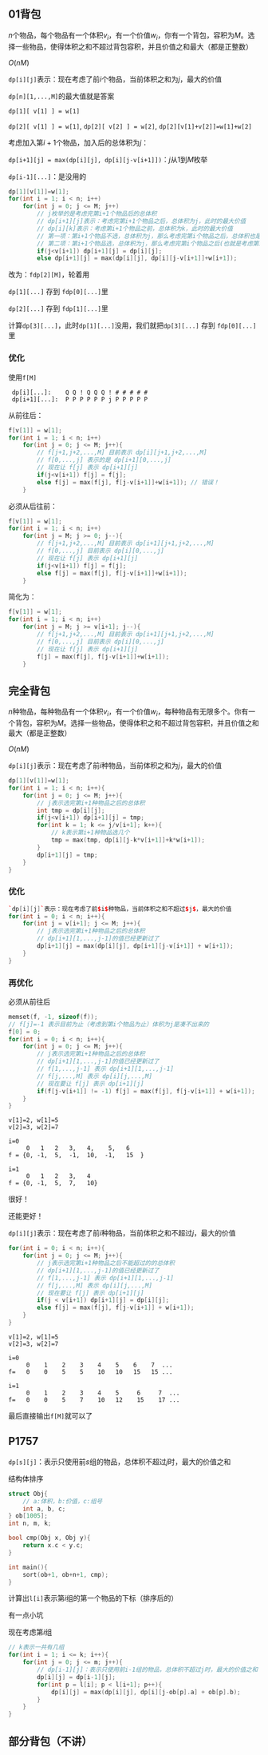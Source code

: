 ## 01背包

$n$个物品，每个物品有一个体积$v_i$，有一个价值$w_i$，你有一个背包，容积为$M$。选择一些物品，使得体积之和不超过背包容积，并且价值之和最大（都是正整数）

$O(nM)$

`dp[i][j]`表示：现在考虑了前$i$个物品，当前体积之和为$j$，最大的价值

`dp[n][1,...,M]`的最大值就是答案

`dp[1][ v[1] ] = w[1]`

`dp[2][ v[1] ] = w[1]`, `dp[2][ v[2] ] = w[2]`, `dp[2][v[1]+v[2]]=w[1]+w[2]`

考虑加入第$i+1$个物品，加入后的总体积为$j$：

`dp[i+1][j] = max(dp[i][j], dp[i][j-v[i+1]])`：$j$从$1$到$M$枚举

`dp[i-1][...]`：是没用的

```cpp
dp[1][v[1]]=w[1];
for(int i = 1; i < n; i++)
    for(int j = 0; j <= M; j++)
        // j枚举的是考虑完第i+1个物品后的总体积
        // dp[i+1][j]表示：考虑完第i+1个物品之后，总体积为j，此时的最大价值
        // dp[i][k]表示：考虑第i+1个物品之前，总体积为k，此时的最大价值
        // 第一项：第i+1个物品不选，总体积为j，那么考虑完第i个物品之后，总体积也是j
        // 第二项：第i+1个物品选，总体积为j，那么考虑完第i个物品之后(也就是考虑第i+1个物品之前)，总体积应该是j-v[i+1]
        if(j<v[i+1]) dp[i+1][j] = dp[i][j];
        else dp[i+1][j] = max(dp[i][j], dp[i][j-v[i+1]]+w[i+1]);
```
改为：`fdp[2][M]`，轮着用

`dp[1][...]` 存到 `fdp[0][...]`里

`dp[2][...]` 存到 `fdp[1][...]`里

计算`dp[3][...]`，此时`dp[1][...]`没用，我们就把`dp[3][...]` 存到 `fdp[0][...]`里


### 优化

使用`f[M]`

```
 dp[i][...]:    Q Q ! Q Q Q ! # # # # #
 dp[i+1][...]:  P P P P P P j P P P P P
```

从前往后：

```cpp
f[v[1]] = w[1];
for(int i = 1; i < n; i++)
    for(int j = 0; j <= M; j++){
        // f[j+1,j+2,...,M] 目前表示 dp[i][j+1,j+2,...,M]
        // f[0,...,j] 表示的是 dp[i+1][0,...,j]
        // 现在让 f[j] 表示 dp[i+1][j]
        if(j<v[i+1]) f[j] = f[j];
        else f[j] = max(f[j], f[j-v[i+1]]+w[i+1]); // 错误！
    }
```

必须从后往前：

```cpp
f[v[1]] = w[1];
for(int i = 1; i < n; i++)
    for(int j = M; j >= 0; j--){
        // f[j+1,j+2,...,M] 目前表示 dp[i+1][j+1,j+2,...,M]
        // f[0,...,j] 目前表示 dp[i][0,...,j]
        // 现在让 f[j] 表示 dp[i+1][j]
        if(j<v[i+1]) f[j] = f[j];
        else f[j] = max(f[j], f[j-v[i+1]]+w[i+1]);
    }
```

简化为：

```cpp
f[v[1]] = w[1];
for(int i = 1; i < n; i++)
    for(int j = M; j >= v[i+1]; j--){
        // f[j+1,j+2,...,M] 目前表示 dp[i+1][j+1,j+2,...,M]
        // f[0,...,j] 目前表示 dp[i][0,...,j]
        // 现在让 f[j] 表示 dp[i+1][j]
        f[j] = max(f[j], f[j-v[i+1]]+w[i+1]);
    }
```

## 完全背包

$n$种物品，每种物品有一个体积$v_i$，有一个价值$w_i$，每种物品有无限多个。你有一个背包，容积为$M$。选择一些物品，使得体积之和不超过背包容积，并且价值之和最大（都是正整数）

$O(nM)$

`dp[i][j]`表示：现在考虑了前$i$种物品，当前体积之和为$j$，最大的价值

```cpp
dp[1][v[1]]=w[1];
for(int i = 1; i < n; i++){
    for(int j = 0; j <= M; j++){
        // j表示选完第i+1种物品之后的总体积
        int tmp = dp[i][j];
        if(j<v[i+1]) dp[i+1][j] = tmp;
        for(int k = 1; k <= j/v[i+1]; k++){
            // k表示第i+1种物品选几个
            tmp = max(tmp, dp[i][j-k*v[i+1]]+k*w[i+1]);
        }
        dp[i+1][j] = tmp;
    }
}
```

### 优化

```cpp
`dp[i][j]`表示：现在考虑了前$i$种物品，当前体积之和不超过$j$，最大的价值
for(int i = 0; i < n; i++){
    for(int j = v[i+1]; j <= M; j++){
        // j表示选完第i+1种物品之后的总体积
        // dp[i+1][1,...,j-1]的值已经更新过了
        dp[i+1][j] = max(dp[i][j], dp[i+1][j-v[i+1]] + w[i+1]);
    }
}
```

### 再优化

必须从前往后

```cpp
memset(f, -1, sizeof(f));
// f[j]=-1 表示目前为止（考虑到第i个物品为止）体积为j是凑不出来的
f[0] = 0;
for(int i = 0; i < n; i++){
    for(int j = 0; j <= M; j++){
        // j表示选完第i+1种物品之后的总体积
        // dp[i+1][1,...,j-1]的值已经更新过了
        // f[1,...,j-1] 表示 dp[i+1][1,...,j-1]
        // f[j,...,M] 表示 dp[i][j,...,M]
        // 现在要让 f[j] 表示 dp[i+1][j]
        if(f[j-v[i+1]] != -1) f[j] = max(f[j], f[j-v[i+1]] + w[i+1]);
    }
}
```

```
v[1]=2, w[1]=5
v[2]=3, w[2]=7

i=0
     0   1   2   3,   4,    5,   6
f = {0, -1,  5,  -1,  10,  -1,   15  }

i=1
     0   1   2   3,   4
f = {0, -1,  5,  7,   10}
```

很好！

还能更好！

`dp[i][j]`表示：现在考虑了前$i$种物品，当前体积之和不超过$j$，最大的价值

```cpp
for(int i = 0; i < n; i++){
    for(int j = 0; j <= M; j++){
        // j表示选完第i+1种物品之后不能超过的的总体积
        // dp[i+1][1,...,j-1]的值已经更新过了
        // f[1,...,j-1] 表示 dp[i+1][1,...,j-1]
        // f[j,...,M] 表示 dp[i][j,...,M]
        // 现在要让 f[j] 表示 dp[i+1][j]
        if(j < v[i+1]) dp[i+1][j] = dp[i][j];
        else f[j] = max(f[j], f[j-v[i+1]] + w[i+1]);
    }
}
```

```
v[1]=2, w[1]=5
v[2]=3, w[2]=7

i=0
     0    1    2    3    4    5    6    7  ...
f=   0    0    5    5    10   10   15   15 ...

i=1
     0    1    2    3    4    5     6     7  ...
f=   0    0    5    7    10   12    15    17 ...
```

最后直接输出`f[M]`就可以了

## P1757

`dp[s][j]`：表示只使用前$s$组的物品，总体积不超过$j$时，最大的价值之和

结构体排序

```cpp
struct Obj{
    // a:体积，b:价值，c:组号
    int a, b, c;
} ob[1005];
int n, m, k;

bool cmp(Obj x, Obj y){
    return x.c < y.c;
}

int main(){
    sort(ob+1, ob+n+1, cmp);
}
```

计算出`l[i]`表示第$i$组的第一个物品的下标（排序后的）

有一点小坑

现在考虑第$i$组

```cpp
// k表示一共有几组
for(int i = 1; i <= k; i++){
    for(int j = 0; j <= m; j++){
        // dp[i-1][j]：表示只使用前i-1组的物品，总体积不超过j时，最大的价值之和
        dp[i][j] = dp[i-1][j];
        for(int p = l[i]; p < l[i+1]; p++){
            dp[i][j] = max(dp[i][j], dp[i][j-ob[p].a] + ob[p].b);
        }
    }
}
```

## 部分背包（不讲）